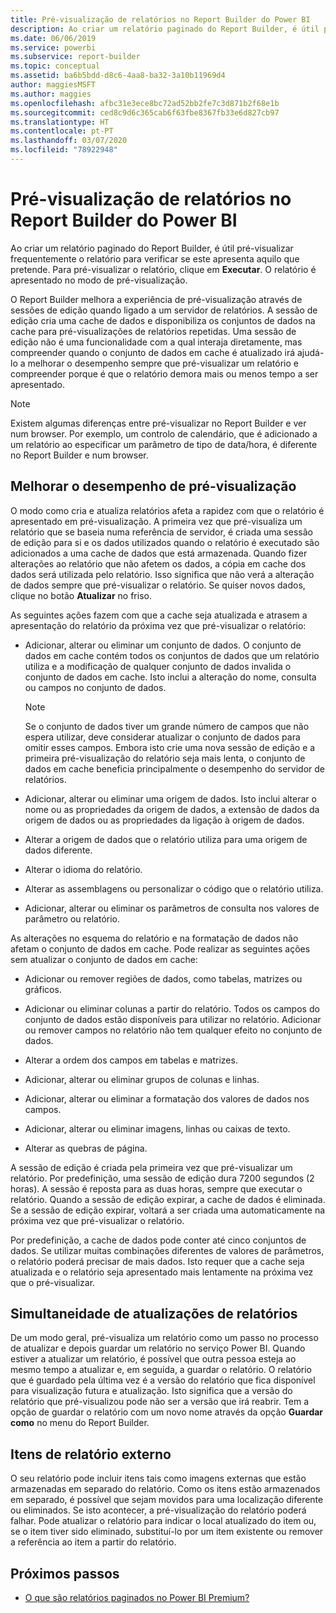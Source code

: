 ```yaml
---
title: Pré-visualização de relatórios no Report Builder do Power BI
description: Ao criar um relatório paginado do Report Builder, é útil pré-visualizar frequentemente o relatório para verificar se este apresenta aquilo que pretende.
ms.date: 06/06/2019
ms.service: powerbi
ms.subservice: report-builder
ms.topic: conceptual
ms.assetid: ba6b5bdd-d8c6-4aa8-ba32-3a10b11969d4
author: maggiesMSFT
ms.author: maggies
ms.openlocfilehash: afbc31e3ece8bc72ad52bb2fe7c3d871b2f68e1b
ms.sourcegitcommit: ced8c9d6c365cab6f63fbe8367fb33e6d827cb97
ms.translationtype: HT
ms.contentlocale: pt-PT
ms.lasthandoff: 03/07/2020
ms.locfileid: "78922948"
---
```

# <a name="previewing-reports-in-power-bi-report-builder"></a>Pré-visualização de relatórios no Report Builder do Power BI
  Ao criar um relatório paginado do Report Builder, é útil pré-visualizar frequentemente o relatório para verificar se este apresenta aquilo que pretende. Para pré-visualizar o relatório, clique em **Executar**. O relatório é apresentado no modo de pré-visualização.  
  
 O Report Builder melhora a experiência de pré-visualização através de sessões de edição quando ligado a um servidor de relatórios. A sessão de edição cria uma cache de dados e disponibiliza os conjuntos de dados na cache para pré-visualizações de relatórios repetidas. Uma sessão de edição não é uma funcionalidade com a qual interaja diretamente, mas compreender quando o conjunto de dados em cache é atualizado irá ajudá-lo a melhorar o desempenho sempre que pré-visualizar um relatório e compreender porque é que o relatório demora mais ou menos tempo a ser apresentado.  

  
> [!NOTE]  
> Existem algumas diferenças entre pré-visualizar no Report Builder e ver num browser. Por exemplo, um controlo de calendário, que é adicionado a um relatório ao especificar um parâmetro de tipo de data/hora, é diferente no Report Builder e num browser. 
  
## <a name="improving-preview-performance"></a>Melhorar o desempenho de pré-visualização  
 O modo como cria e atualiza relatórios afeta a rapidez com que o relatório é apresentado em pré-visualização. A primeira vez que pré-visualiza um relatório que se baseia numa referência de servidor, é criada uma sessão de edição para si e os dados utilizados quando o relatório é executado são adicionados a uma cache de dados que está armazenada. Quando fizer alterações ao relatório que não afetem os dados, a cópia em cache dos dados será utilizada pelo relatório. Isso significa que não verá a alteração de dados sempre que pré-visualizar o relatório. Se quiser novos dados, clique no botão **Atualizar** no friso.  
  
 As seguintes ações fazem com que a cache seja atualizada e atrasem a apresentação do relatório da próxima vez que pré-visualizar o relatório:  
  
-   Adicionar, alterar ou eliminar um conjunto de dados. O conjunto de dados em cache contém todos os conjuntos de dados que um relatório utiliza e a modificação de qualquer conjunto de dados invalida o conjunto de dados em cache. Isto inclui a alteração do nome, consulta ou campos no conjunto de dados.  
  
    > [!NOTE]  
    >  Se o conjunto de dados tiver um grande número de campos que não espera utilizar, deve considerar atualizar o conjunto de dados para omitir esses campos. Embora isto crie uma nova sessão de edição e a primeira pré-visualização do relatório seja mais lenta, o conjunto de dados em cache beneficia principalmente o desempenho do servidor de relatórios.  
  
-   Adicionar, alterar ou eliminar uma origem de dados. Isto inclui alterar o nome ou as propriedades da origem de dados, a extensão de dados da origem de dados ou as propriedades da ligação à origem de dados.  
  
-   Alterar a origem de dados que o relatório utiliza para uma origem de dados diferente.  
  
-   Alterar o idioma do relatório.  
  
-   Alterar as assemblagens ou personalizar o código que o relatório utiliza.  
  
-   Adicionar, alterar ou eliminar os parâmetros de consulta nos valores de parâmetro ou relatório.  
  
 As alterações no esquema do relatório e na formatação de dados não afetam o conjunto de dados em cache. Pode realizar as seguintes ações sem atualizar o conjunto de dados em cache:  
  
-   Adicionar ou remover regiões de dados, como tabelas, matrizes ou gráficos.  
  
-   Adicionar ou eliminar colunas a partir do relatório. Todos os campos do conjunto de dados estão disponíveis para utilizar no relatório. Adicionar ou remover campos no relatório não tem qualquer efeito no conjunto de dados.  
  
-   Alterar a ordem dos campos em tabelas e matrizes.  
  
-   Adicionar, alterar ou eliminar grupos de colunas e linhas.  
  
-   Adicionar, alterar ou eliminar a formatação dos valores de dados nos campos.  
  
-   Adicionar, alterar ou eliminar imagens, linhas ou caixas de texto.  
  
-   Alterar as quebras de página.  
  
A sessão de edição é criada pela primeira vez que pré-visualizar um relatório. Por predefinição, uma sessão de edição dura 7200 segundos (2 horas). A sessão é reposta para as duas horas, sempre que executar o relatório. Quando a sessão de edição expirar, a cache de dados é eliminada. Se a sessão de edição expirar, voltará a ser criada uma automaticamente na próxima vez que pré-visualizar o relatório.
  
Por predefinição, a cache de dados pode conter até cinco conjuntos de dados. Se utilizar muitas combinações diferentes de valores de parâmetros, o relatório poderá precisar de mais dados. Isto requer que a cache seja atualizada e o relatório seja apresentado mais lentamente na próxima vez que o pré-visualizar. 
  
## <a name="concurrency-of-report-updates"></a>Simultaneidade de atualizações de relatórios  
De um modo geral, pré-visualiza um relatório como um passo no processo de atualizar e depois guardar um relatório no serviço Power BI. Quando estiver a atualizar um relatório, é possível que outra pessoa esteja ao mesmo tempo a atualizar e, em seguida, a guardar o relatório. O relatório que é guardado pela última vez é a versão do relatório que fica disponível para visualização futura e atualização. Isto significa que a versão do relatório que pré-visualizou pode não ser a versão que irá reabrir. Tem a opção de guardar o relatório com um novo nome através da opção **Guardar como** no menu do Report Builder.  
  
## <a name="external-report-items"></a>Itens de relatório externo  
 O seu relatório pode incluir itens tais como imagens externas que estão armazenadas em separado do relatório. Como os itens estão armazenados em separado, é possível que sejam movidos para uma localização diferente ou eliminados. Se isto acontecer, a pré-visualização do relatório poderá falhar. Pode atualizar o relatório para indicar o local atualizado do item ou, se o item tiver sido eliminado, substituí-lo por um item existente ou remover a referência ao item a partir do relatório.  
  
## <a name="next-steps"></a>Próximos passos

- [O que são relatórios paginados no Power BI Premium?](paginated-reports-report-builder-power-bi.md)
  
